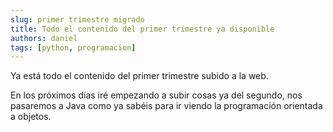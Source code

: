 ```yaml
---
slug: primer trimestre migrado
title: Todo el contenido del primer trimestre ya disponible
authors: daniel
tags: [python, programacion]
---
```


Ya está todo el contenido del primer trimestre subido a la web.

<!-- truncate -->

 En los próximos días iré empezando a subir cosas ya del segundo, nos pasaremos a Java como ya sabéis para ir viendo la programación orientada a objetos.
